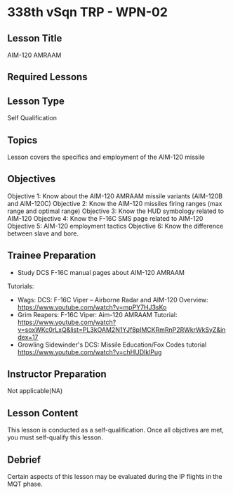 # 338th vSqn TRP - WPN-02
## Lesson Title
AIM-120 AMRAAM

## Required Lessons


## Lesson Type
Self Qualification

## Topics
Lesson covers the specifics and employment of the AIM-120 missile

## Objectives
Objective 1: Know about the AIM-120 AMRAAM missile variants (AIM-120B and AIM-120C)
Objective 2: Know the AIM-120 missiles firing ranges (max range and optimal range)
Objective 3: Know the HUD symbology related to AIM-120
Objective 4: Know the F-16C SMS page related to AIM-120
Objective 5: AIM-120 employment tactics 
Objective 6: Know the difference between slave and bore.



## Trainee Preparation
- Study DCS F-16C manual pages about AIM-120 AMRAAM



Tutorials:
- Wags: DCS: F-16C Viper – Airborne Radar and AIM-120 Overview:  https://www.youtube.com/watch?v=mpPY7HJ3sKo
- Grim Reapers: F-16C Viper: Aim-120 AMRAAM Tutorial: https://www.youtube.com/watch?v=soxWKc0rLxQ&list=PL3kOAM2N1YJf8pIMCKRmRnP2RWkrWkSyZ&index=17
- Growling Sidewinder's DCS: Missile Education/Fox Codes tutorial
https://www.youtube.com/watch?v=chHUDIklPug
## Instructor Preparation
Not applicable(NA)


## Lesson Content
This lesson is conducted as a self-qualification.
Once all objctives are met, you must self-qualify this lesson.


## Debrief
Certain aspects of this lesson may be evaluated during the IP flights in the MQT phase.
